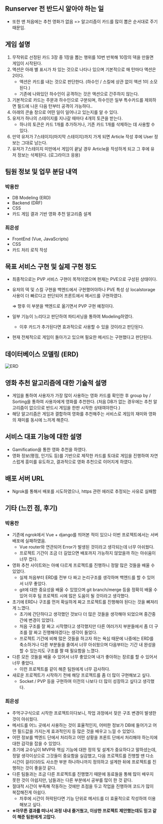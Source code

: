 ## Runserver 전 반드시 알아야 하는 일
- 또한 맨 처음에는 추천 영화가 없음 => 알고리즘이 카드를 많이 뽑은 순서대로 주기 때문임.

## 게임 설명
1. 무작위로 선정된 카드 3장 중 1장을 뽑는 행위를 10번 반복해 10장의 덱을 만들면 게임이 시작된다.
2. 액션은 아래 별 표시가 차 있는 것으로 나타나 있으며 기본적으로 매 턴마다 액션은 2이다.
    - 액션은 카드를 내는 것으로 판단한다. (하수인 / 스킬에 상관 없이 액션 1이 소모된다.)
    - 기존에 나와있던 하수인이 공격하는 것은 액션으로 간주하지 않는다.
3. 기본적으로 카드는 주문과 하수인으로 구분되며, 하수인은 일부 특수카드를 제외하면 필드에 나온 다음 턴부터 공격이 가능하다.. 
4. 아래의 콘솔 창으로 어떤 일이 일어나고 있는지를 알 수 있다.
5. 유저가 하나의 스테이지를 지나갈 때마다 4개의 토큰을 받는다.
    - 하나의 토큰은 카드 1개를 추가하거나, 기존 카드 1개를 삭제하는 데 사용할 수 있다.
6. 만약 유저가 7스테이지(마지막 스테이지)까지 가게 되면 Article 작성 후에 User 정보는 그대로 남는다.
7. 유저가 7스테이지 미만에서 게임이 끝날 경우 Article을 작성하게 되고 그 후에 유저 정보는 삭제된다. (로그라이크 응용)


## 팀원 정보 및 업무 분담 내역

### 박용찬

- DB Modeling (ERD)
- Backend (DRF)
- CSS
- 카드 게임 결과 기반 영화 추천 알고리즘 설계

### 최은성

- FrontEnd (Vue, JavaScripts)
- CSS
- 카드 처리 로직 작성

## 목표 서비스 구현 및 실제 구현 정도

- 최종적으로는 PVP 서비스 구현이 목적이였으며 현재는 PVE으로 구성된 상태이다.
- 유저의 덱 및 스킬 구현을 백엔드에서 구현했어야하나 PVE 특성 상 localstorage 사용이 더 빠르다고 판단되어 프론트에서 메서드를 구현하였다.
    
    ⇒ 향후 이 부분을 백엔드로 옮기면서 PVP 구현 예정이다.
    
- 일부 기능이 느리다고 판단하여 파티셔닝을 통하여 Modeling하였다.
    - 이후 카드가 추가된다면 효과적으로 사용할 수 있을 것이라고 판단된다.
- 현재 전체적으로 게임이 돌아가고 있으며 필요한 메서드는 구현했다고 판단된다.

## 데이터베이스 모델링 (ERD)

![ERD](https://lab.ssafy.com/sdc00035/final-pjt/-/raw/main/ssafy-pjt-pjt.png)

## 영화 추천 알고리즘에 대한 기술적 설명

- 게임을 통하여 사용자가 가장 많이 사용하는 영화 카드를 확인한 후 group by / Sorting을 통하여 사용자에게 영화를 추천한다. (처음 DB가 없는 경우에는 추천 알고리즘이 없으므로 반드시 게임을 한판 시작한 상태여야한다.)
- 해당 알고리즘은 게임과 결합하여 영화를 추천해주는 서비스로 게임의 재미와 영화의 재미를 동시에 느끼게 해준다.

## 서비스 대표 기능에 대한 설명

- Gamification을 통한 영화 추천을 하였다.
- 영화 정보(평점, 인기도 등)를 기반으로 제작한 카드를 토대로 게임을 진행하여 자연스럽게 흥미를 유도하고, 결과적으로 영화 추천으로 이어지게 하였다.

## 배포 서버 URL

- Ngrok를 통해서 배포를 시도하였으나, https 관련 에러로 추정되는 사유로 실패함

## 기타 (느낀 점, 후기)

### 박용찬

- 기존에 ngrok에서 Vue + django를 띄어본 적이 있으나 이번 프로젝트에서는 서버 배포에 실패하였음.
    - Vue router와 연관되어 Error가 발생된 것이라고 생각되는데 너무 아쉬웠다.
    - 프로젝트 기간이 조금 더 길었으면 배포까지 가능하지 않았을까 하는 아쉬움이 너무 컸다.
- 영화 추천 사이트와는 아예 다르게 프로젝트를 진행하니 정말 많은 것들을 배울 수 있었다.
    - 실제 처음부터 ERD를 전부 다 짜고 논리구조를 생각하며 백엔드를 할 수 있어서 너무 좋았다.
    - git에 대한 중요성을 배울 수 있었으며 git branch/merge 등을 정확히 배울 수 있어 이후 팀 프로젝트 시에 많은 도움이 될 것이라고 생각했다.
- 초기에 ERD나 구조를 먼저 확실하게 짜고 프로젝트를 진행해야 된다는 것을 뼈져리게 느꼈다.
    - 초기에 간단하다고 생각했던 것보다 더 많은 것들을 생각해야 되었으며 중간중간에 변경이 있었다.
    - 처음 구조를 잘 짜고 시작했다고 생각했지만 다른 여러가지 부분들에서 좀 더 구조를 잘 짜고 진행해야겠다는 생각이 들었다.
    - 프로젝트 기간에 비해 많은 것들을 하고자 하는 욕심 때문에 나중에는 ERD를 축소하거나 다른 부분들을 줄여서 너무 아쉬웠으며 다음부터는 기간 내 완성을 할 수 있는지도 구조를 짤 때 필요함을 느꼈다.
- 다른 모든 것들을 배울 수 있어서 너무 좋았으며 내가 좋아하는 장르를 할 수 있어서 너무 좋았다.
    - 이런 프로젝트를 같이 해준 팀원에게 너무 감사하다.
- 새로운 프로젝트가 시작하기 전에 해당 프로젝트를 좀 더 많이 구현해보고 싶다.
    - Socket / PVP 등을 구현하여 이전의 나보다 더 많이 성장하고 싶다고 생각했다.

### 최은성

- 주먹구구식으로 시작한 프로젝트이다보니, 작업 과정에서 잦은 구조 변경이 발생한것이 아쉬웠다.
- 메서드를 어느 곳에서 사용하는 것이 효율적인지, 어떠한 정보가 DB에 들어가고 어떤 필드값을 가지는게 효과적인지 등 많은 것을 배우고 느낄 수 있었다.
- 어떤 정보를 백엔드 단에서 처리하고 어떤 상황을 프론트 단에서 처리해야 하는지에 대한 감각을 잡을 수 있었다.
- 초기에 교수님이 MVP와 핵심 기능에 대한 정의 및 설계가 중요하다고 말하셨는데, 정말 생각이상으로 그것들이 중요함을 실감했고, 다음 프로젝트를 진행할 땐 다소 시간이 걸리더라도 사소한 부분 하나하나까지 정의하고 설계한 뒤에 프로젝트를 진행하는 것이 좋을것 같다.
- 다른 팀들과는 조금 다른 프로젝트를 진행했기 때문에 동료들을 통해 많이 배우지 못한 것이 아쉽지만, 남들과는 다른 부분에서 공부를 많이 한 것 같다.
- 절대적 시간이 부족해 작동하는 것에만 초점을 두고 작업을 진행하여 코드가 많이 복잡해진게 아쉽다.
    - 차후에 시간이 허락된다면 기능 단위로 메서드를 더 효율적으로 작성하여 이용해보고 싶다.
- **※아무튼 결과를 떠나서 과정 내내 즐거웠고, 이상한 프로젝트 제안했는데도 믿고 같이 해준 팀원에게 고맙다.**
